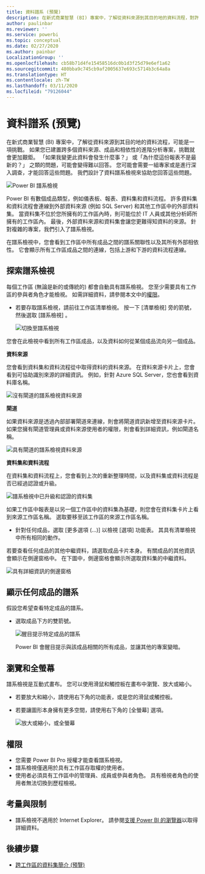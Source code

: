 ```yaml
---
title: 資料譜系 (預覽)
description: 在新式商業智慧 (BI) 專案中，了解從資料來源到其目的地的資料流程，對許多客戶來說是重要挑戰。
author: paulinbar
ms.reviewer: ''
ms.service: powerbi
ms.topic: conceptual
ms.date: 02/27/2020
ms.author: painbar
LocalizationGroup: ''
ms.openlocfilehash: cb58b71d4fe15458516dc0b1d3f25d79e6ef1a62
ms.sourcegitcommit: 480bba9c745cb9af2005637e693c5714b3c64a8a
ms.translationtype: HT
ms.contentlocale: zh-TW
ms.lasthandoff: 03/11/2020
ms.locfileid: "79126044"
---
```

# <a name="data-lineage-preview"></a>資料譜系 (預覽)
在新式商業智慧 (BI) 專案中，了解從資料來源到其目的地的資料流程，可能是一項挑戰。 如果您已建置跨多個資料來源、成品和相依性的進階分析專案，挑戰就會更加艱鉅。 「如果我變更此資料會發生什麼事？」 或「為什麼這份報表不是最新的？」 之類的問題，可能會變得難以回答。 您可能會需要一組專家或是進行深入調查，才能回答這些問題。 我們設計了資料譜系檢視來協助您回答這些問題。

![Power BI 譜系檢視](media/service-data-lineage/service-data-lineage-view.png)
 
Power BI 有數個成品類型，例如儀表板、報表、資料集和資料流程。 許多資料集和資料流程會連線到外部資料來源 (例如 SQL Server) 和其他工作區中的外部資料集。 當資料集不位於您所擁有的工作區內時，則可能位於 IT 人員或其他分析師所擁有的工作區內。 最後，外部資料來源和資料集會讓您更難得知資料的來源。 針對複雜的專案，我們引入了譜系檢視。

在譜系檢視中，您會看到工作區中所有成品之間的譜系關聯性以及其所有外部相依性。 它會顯示所有工作區成品之間的連線，包括上游和下游的資料流程連線。

## <a name="explore-lineage-view"></a>探索譜系檢視

每個工作區 (無論是新的或傳統的) 都會自動具有譜系檢視。 您至少需要具有工作區的參與者角色才能檢視。 如需詳細資料，請參閱本文中的[權限](#permissions)。

* 若要存取譜系檢視，請前往工作區清單檢視。 按一下 [清單檢視]  旁的箭號，然後選取 [譜系檢視]  。

   ![切換至譜系檢視](media/service-data-lineage/service-data-lineage-view-select.png)

您會在此檢視中看到所有工作區成品，以及資料如何從某個成品流向另一個成品。

**資料來源**

您會看到資料集和資料流程從中取得資料的資料來源。 在資料來源卡片上，您會看到可協助識別來源的詳細資訊。 例如，針對 Azure SQL Server，您也會看到資料庫名稱。

![沒有閘道的譜系檢視資料來源](media/service-data-lineage/service-data-lineage-data-source-card.png)
 
**閘道**

如果資料來源是透過內部部署閘道來連線，則會將閘道資訊新增至資料來源卡片。 如果您擁有閘道管理員或資料來源使用者的權限，則會看到詳細資訊，例如閘道名稱。

![具有閘道的譜系檢視資料來源](media/service-data-lineage/service-data-lineage-data-gateway-card.png)

**資料集和資料流程**
 
在資料集和資料流程上，您會看到上次的重新整理時間，以及資料集或資料流程是否已經過認證或升級。

![譜系檢視中已升級和認證的資料集](media/service-data-lineage/service-data-lineage-promoted-certified.png)
 
如果工作區中報表是以另一個工作區中的資料集為基礎，則您會在資料集卡片上看到來源工作區名稱。 選取要移至該工作區的來源工作區名稱。

* 針對任何成品，選取 [更多選項 (...)]  以檢視 [選項] 功能表。 其具有清單檢視中所有相同的動作。

若要查看任何成品的其他中繼資料，請選取成品卡片本身。 有關成品的其他資訊會顯示在側邊窗格中。 在下圖中，側邊窗格會顯示所選取資料集的中繼資料。

![具有詳細資訊的側邊窗格](media/service-data-lineage/service-data-lineage-side-pane.png)
 
## <a name="show-lineage-for-any-artifact"></a>顯示任何成品的譜系 

假設您希望查看特定成品的譜系。

* 選取成品下方的雙箭號。

   ![醒目提示特定成品的譜系](media/service-data-lineage/service-data-lineage-specific-artifact.png)

   Power BI 會醒目提示與該成品相關的所有成品，並讓其他的專案變暗。 

## <a name="navigation-and-full-screen"></a>瀏覽和全螢幕 

譜系檢視是互動式畫布。 您可以使用滑鼠和觸控板在畫布中瀏覽、放大或縮小。

* 若要放大和縮小，請使用右下角的功能表，或是您的滑鼠或觸控板。
* 若要讓圖形本身擁有更多空間，請使用右下角的 [全螢幕] 選項。 

    ![放大或縮小，或全螢幕](media/service-data-lineage/service-data-lineage-zoom.png)

## <a name="permissions"></a>權限

* 您需要 Power BI Pro 授權才能查看譜系檢視。
* 譜系檢視僅適用於具有工作區存取權的使用者。
* 使用者必須具有工作區中的管理員、成員或參與者角色。 具有檢視者角色的使用者無法切換到歷程檢視。


## <a name="considerations-and-limitations"></a>考量與限制

- 譜系檢視不適用於 Internet Explorer。 請參閱[支援 Power BI 的瀏覽器](../power-bi-browsers.md)以取得詳細資料。

## <a name="next-steps"></a>後續步驟

* [跨工作區的資料集簡介 (預覽)](../service-datasets-across-workspaces.md)
